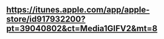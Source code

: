 ## https://itunes.apple.com/app/apple-store/id917932200?pt=39040802&ct=Media1GIFV2&mt=8






<!--
**Sc0ttieTheKirbyFan/Sc0ttieTheKirbyFan** is a ✨ _special_ ✨ repository because its `README.md` (this file) appears on your GitHub profile.

Here are some ideas to get you started:

- 🔭 I’m currently working on ...
- 🌱 I’m currently learning ...
- 👯 I’m looking to collaborate on ...
- 🤔 I’m looking for help with ...
- 💬 Ask me about ...
- 📫 How to reach me: ...
- 😄 Pronouns: ...
- ⚡ Fun fact: ...
-->
